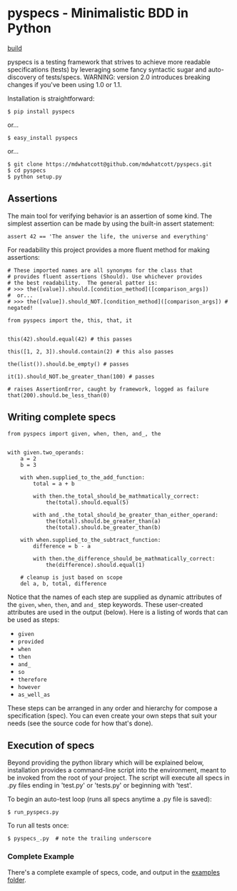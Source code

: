 pyspecs - Minimalistic BDD in Python
====================================

[build](https://travis-ci.org/mdwhatcott/pyspecs.png)

pyspecs is a testing framework that strives to achieve more readable
specifications (tests) by leveraging some fancy syntactic sugar and
auto-discovery of tests/specs.  WARNING: version 2.0 introduces breaking
changes if you've been using 1.0 or 1.1.

Installation is straightforward:

    $ pip install pyspecs

or...

    $ easy_install pyspecs

or...

    $ git clone https://mdwhatcott@github.com/mdwhatcott/pyspecs.git
    $ cd pyspecs
    $ python setup.py


## Assertions

The main tool for verifying behavior is an assertion of some kind. The
simplest assertion can be made by using the built-in assert statement:

    assert 42 == 'The answer the life, the universe and everything'

For readability this project provides a more fluent method for making
assertions:


	# These imported names are all synonyms for the class that
	# provides fluent assertions (Should). Use whichever provides
	# the best readability.  The general patter is:
	# >>> the([value]).should.[condition_method]([comparison_args])
	#  or...
	# >>> the([value]).should_NOT.[condition_method]([comparison_args]) # negated!

	from pyspecs import the, this, that, it


	this(42).should.equal(42) # this passes

	this([1, 2, 3]).should.contain(2) # this also passes

	the(list()).should.be_empty() # passes

	it(1).should_NOT.be_greater_than(100) # passes

	# raises AssertionError, caught by framework, logged as failure
	that(200).should.be_less_than(0)



## Writing complete specs

    from pyspecs import given, when, then, and_, the


    with given.two_operands:
        a = 2
        b = 3

        with when.supplied_to_the_add_function:
            total = a + b

            with then.the_total_should_be_mathmatically_correct:
                the(total).should.equal(5)

            with and_.the_total_should_be_greater_than_either_operand:
                the(total).should.be_greater_than(a)
                the(total).should.be_greater_than(b)

        with when.supplied_to_the_subtract_function:
            difference = b - a

            with then.the_difference_should_be_mathmatically_correct:
                the(difference).should.equal(1)

        # cleanup is just based on scope
        del a, b, total, difference


Notice that the names of each step are supplied as dynamic attributes of the
`given`, `when`, `then`, and `and_` step keywords. These user-created attributes
are used in the output (below).  Here is a listing of words that can be
used as steps:

- `given`
- `provided`
- `when`
- `then`
- `and_`
- `so`
- `therefore`
- `however`
- `as_well_as`

These steps can be arranged in any order and hierarchy for compose a
specification (spec).  You can even create your own steps that suit your needs 
(see the source code for how that's done).


## Execution of specs

Beyond providing the python library which will be explained below, installation
provides a command-line script into the environment, meant to be invoked
from the root of your project.  The script will execute all specs in .py files
ending in 'test.py' or 'tests.py' or beginning with 'test'.

To begin an auto-test loop (runs all specs anytime a .py file is saved):


    $ run_pyspecs.py


To run all tests once:

    $ pyspecs_.py  # note the trailing underscore

### Complete Example

There's a complete example of specs, code, and output in the
[examples folder](https://github.com/mdwhatcott/pyspecs/tree/master/examples).
